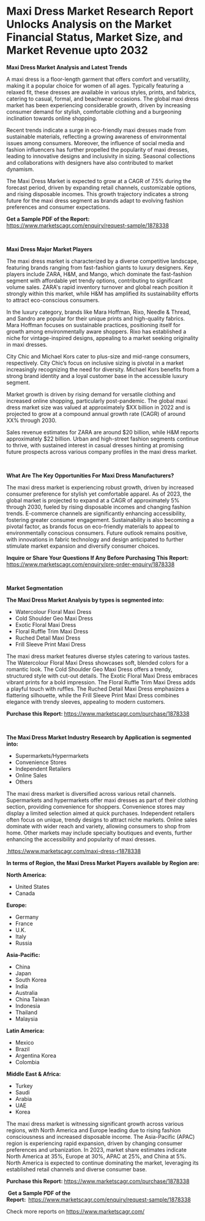 <p><h1>Maxi Dress Market Research Report Unlocks Analysis on the Market Financial Status, Market Size, and Market Revenue upto 2032</h1></p><p><strong>Maxi Dress Market Analysis and Latest Trends</strong></p>
<p><p>A maxi dress is a floor-length garment that offers comfort and versatility, making it a popular choice for women of all ages. Typically featuring a relaxed fit, these dresses are available in various styles, prints, and fabrics, catering to casual, formal, and beachwear occasions. The global maxi dress market has been experiencing considerable growth, driven by increasing consumer demand for stylish, comfortable clothing and a burgeoning inclination towards online shopping.</p><p>Recent trends indicate a surge in eco-friendly maxi dresses made from sustainable materials, reflecting a growing awareness of environmental issues among consumers. Moreover, the influence of social media and fashion influencers has further propelled the popularity of maxi dresses, leading to innovative designs and inclusivity in sizing. Seasonal collections and collaborations with designers have also contributed to market dynamism.</p><p>The Maxi Dress Market is expected to grow at a CAGR of 7.5% during the forecast period, driven by expanding retail channels, customizable options, and rising disposable incomes. This growth trajectory indicates a strong future for the maxi dress segment as brands adapt to evolving fashion preferences and consumer expectations.</p></p>
<p><strong>Get a Sample PDF of the Report:&nbsp;</strong> <a href="https://www.marketscagr.com/enquiry/request-sample/1878338?utm_campaign=1126&utm_medium=2&utm_source=Github&utm_content=ia&utm_term=08022025&utm_id=maxi-dress">https://www.marketscagr.com/enquiry/request-sample/1878338</a></p>
<p>&nbsp;</p>
<p><strong>Maxi Dress Major Market Players</strong></p>
<p><p>The maxi dress market is characterized by a diverse competitive landscape, featuring brands ranging from fast-fashion giants to luxury designers. Key players include ZARA, H&M, and Mango, which dominate the fast-fashion segment with affordable yet trendy options, contributing to significant volume sales. ZARA's rapid inventory turnover and global reach position it strongly within this market, while H&M has amplified its sustainability efforts to attract eco-conscious consumers.</p><p>In the luxury category, brands like Mara Hoffman, Rixo, Needle & Thread, and Sandro are popular for their unique prints and high-quality fabrics. Mara Hoffman focuses on sustainable practices, positioning itself for growth among environmentally aware shoppers. Rixo has established a niche for vintage-inspired designs, appealing to a market seeking originality in maxi dresses.</p><p>City Chic and Michael Kors cater to plus-size and mid-range consumers, respectively. City Chic’s focus on inclusive sizing is pivotal in a market increasingly recognizing the need for diversity. Michael Kors benefits from a strong brand identity and a loyal customer base in the accessible luxury segment.</p><p>Market growth is driven by rising demand for versatile clothing and increased online shopping, particularly post-pandemic. The global maxi dress market size was valued at approximately $XX billion in 2022 and is projected to grow at a compound annual growth rate (CAGR) of around XX% through 2030.</p><p>Sales revenue estimates for ZARA are around $20 billion, while H&M reports approximately $22 billion. Urban and high-street fashion segments continue to thrive, with sustained interest in casual dresses hinting at promising future prospects across various company profiles in the maxi dress market.</p></p>
<p>&nbsp;</p>
<p><strong>What Are The Key Opportunities For Maxi Dress Manufacturers?</strong></p>
<p><p>The maxi dress market is experiencing robust growth, driven by increased consumer preference for stylish yet comfortable apparel. As of 2023, the global market is projected to expand at a CAGR of approximately 5% through 2030, fueled by rising disposable incomes and changing fashion trends. E-commerce channels are significantly enhancing accessibility, fostering greater consumer engagement. Sustainability is also becoming a pivotal factor, as brands focus on eco-friendly materials to appeal to environmentally conscious consumers. Future outlook remains positive, with innovations in fabric technology and design anticipated to further stimulate market expansion and diversify consumer choices.</p></p>
<p><strong>Inquire or Share Your Questions If Any Before Purchasing This Report:</strong> <a href="https://www.marketscagr.com/enquiry/pre-order-enquiry/1878338?utm_campaign=1126&utm_medium=2&utm_source=Github&utm_content=ia&utm_term=08022025&utm_id=maxi-dress">https://www.marketscagr.com/enquiry/pre-order-enquiry/1878338</a></p>
<p>&nbsp;</p>
<p><strong>Market Segmentation</strong></p>
<p><strong>The Maxi Dress Market Analysis by types is segmented into:</strong></p>
<p><ul><li>Watercolour Floral Maxi Dress</li><li>Cold Shoulder Geo Maxi Dress</li><li>Exotic Floral Maxi Dress</li><li>Floral Ruffle Trim Maxi Dress</li><li>Ruched Detail Maxi Dress</li><li>Frill Sleeve Print Maxi Dress</li></ul></p>
<p><p>The maxi dress market features diverse styles catering to various tastes. The Watercolour Floral Maxi Dress showcases soft, blended colors for a romantic look. The Cold Shoulder Geo Maxi Dress offers a trendy, structured style with cut-out details. The Exotic Floral Maxi Dress embraces vibrant prints for a bold impression. The Floral Ruffle Trim Maxi Dress adds a playful touch with ruffles. The Ruched Detail Maxi Dress emphasizes a flattering silhouette, while the Frill Sleeve Print Maxi Dress combines elegance with trendy sleeves, appealing to modern customers.</p></p>
<p><strong>Purchase this Report:&nbsp;</strong><a href="https://www.marketscagr.com/purchase/1878338?utm_campaign=1126&utm_medium=2&utm_source=Github&utm_content=ia&utm_term=08022025&utm_id=maxi-dress">https://www.marketscagr.com/purchase/1878338</a></p>
<p>&nbsp;</p>
<p><strong>The Maxi Dress Market Industry Research by Application is segmented into:</strong></p>
<p><ul><li>Supermarkets/Hypermarkets</li><li>Convenience Stores</li><li>Independent Retailers</li><li>Online Sales</li><li>Others</li></ul></p>
<p><p>The maxi dress market is diversified across various retail channels. Supermarkets and hypermarkets offer maxi dresses as part of their clothing section, providing convenience for shoppers. Convenience stores may display a limited selection aimed at quick purchases. Independent retailers often focus on unique, trendy designs to attract niche markets. Online sales dominate with wider reach and variety, allowing consumers to shop from home. Other markets may include specialty boutiques and events, further enhancing the accessibility and popularity of maxi dresses.</p></p>
<p><a href="https://www.marketscagr.com/maxi-dress-r1878338?utm_campaign=1126&utm_medium=2&utm_source=Github&utm_content=ia&utm_term=08022025&utm_id=maxi-dress">&nbsp;https://www.marketscagr.com/maxi-dress-r1878338</a></p>
<p><strong>In terms of Region, the Maxi Dress Market Players available by Region are:</strong></p>
<p>
    <p> <strong> North America: </strong>
        <ul>
            <li>United States</li>
            <li>Canada</li>
        </ul>
        </p> 
    <p> <strong> Europe: </strong>
        <ul>
            <li>Germany</li>
            <li>France</li>
            <li>U.K.</li>
            <li>Italy</li>
            <li>Russia</li>
        </ul>
        </p> 
    <p> <strong> Asia-Pacific: </strong>
        <ul>
            <li>China</li>
            <li>Japan</li>
            <li>South Korea</li>
            <li>India</li>
            <li>Australia</li>
            <li>China Taiwan</li>
            <li>Indonesia</li>
            <li>Thailand</li>
            <li>Malaysia</li>
        </ul>
        </p> 
    <p> <strong> Latin America: </strong>
        <ul>
            <li>Mexico</li>
            <li>Brazil</li>
            <li>Argentina Korea</li>
            <li>Colombia</li>
        </ul>
        </p> 
    <p> <strong> Middle East & Africa: </strong>
        <ul>
            <li>Turkey</li>
            <li>Saudi</li>
            <li>Arabia</li>
            <li>UAE</li>
            <li>Korea</li>
        </ul>
    </p>
    </p>
<p><p>The maxi dress market is witnessing significant growth across various regions, with North America and Europe leading due to rising fashion consciousness and increased disposable income. The Asia-Pacific (APAC) region is experiencing rapid expansion, driven by changing consumer preferences and urbanization. In 2023, market share estimates indicate North America at 35%, Europe at 30%, APAC at 25%, and China at 5%. North America is expected to continue dominating the market, leveraging its established retail channels and diverse consumer base.</p></p>
<p><strong>Purchase this Report: </strong><a href="https://www.marketscagr.com/purchase/1878338?utm_campaign=1126&utm_medium=2&utm_source=Github&utm_content=ia&utm_term=08022025&utm_id=maxi-dress">https://www.marketscagr.com/purchase/1878338</a></p>
<p>&nbsp;<strong>Get a Sample PDF of the Report:&nbsp;&nbsp;</strong><a href="https://www.marketscagr.com/enquiry/request-sample/1878338?utm_campaign=1126&utm_medium=2&utm_source=Github&utm_content=ia&utm_term=08022025&utm_id=maxi-dress">https://www.marketscagr.com/enquiry/request-sample/1878338</a></p>
<p><strong></strong></p>
<p>Check more reports on <a href="https://www.marketscagr.com/?utm_campaign=1126&utm_medium=2&utm_source=Github&utm_content=ia&utm_term=08022025&utm_id=maxi-dress">https://www.marketscagr.com/</a></p>